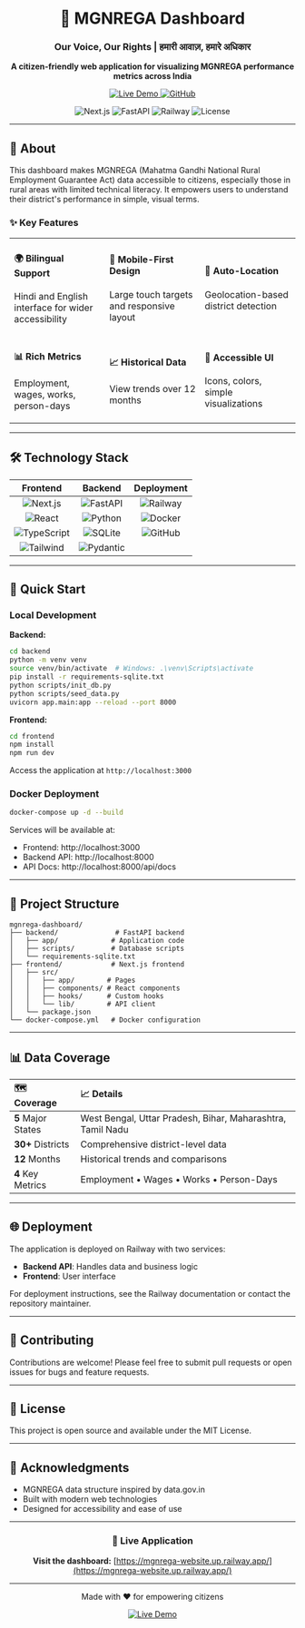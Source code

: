 <div align="center">

# 🌾 MGNREGA Dashboard
### Our Voice, Our Rights | हमारी आवाज़, हमारे अधिकार

<p align="center">
  <strong>A citizen-friendly web application for visualizing MGNREGA performance metrics across India</strong>
</p>

<p align="center">
  <a href="https://mgnrega-website.up.railway.app/">
    <img src="https://img.shields.io/badge/🌐_Live_Demo-Visit_Now-success?style=for-the-badge&logo=railway&logoColor=white" alt="Live Demo">
  </a>
  <a href="https://github.com/Niladri-Peace/MGNREGA-Website">
    <img src="https://img.shields.io/badge/⭐_GitHub-Repository-blue?style=for-the-badge&logo=github" alt="GitHub">
  </a>
</p>

<p align="center">
  <img src="https://img.shields.io/badge/Next.js-14-black?style=flat&logo=next.js" alt="Next.js">
  <img src="https://img.shields.io/badge/FastAPI-Python-009688?style=flat&logo=fastapi" alt="FastAPI">
  <img src="https://img.shields.io/badge/Railway-Deployed-blueviolet?style=flat&logo=railway" alt="Railway">
  <img src="https://img.shields.io/badge/License-MIT-green?style=flat" alt="License">
</p>

---

</div>

## 📖 About

This dashboard makes MGNREGA (Mahatma Gandhi National Rural Employment Guarantee Act) data accessible to citizens, especially those in rural areas with limited technical literacy. It empowers users to understand their district's performance in simple, visual terms.

### ✨ Key Features

<table>
<tr>
<td width="33%">

#### 🌍 Bilingual Support
Hindi and English interface for wider accessibility

</td>
<td width="33%">

#### 📱 Mobile-First Design
Large touch targets and responsive layout

</td>
<td width="33%">

#### 📍 Auto-Location
Geolocation-based district detection

</td>
</tr>
<tr>
<td width="33%">

#### 📊 Rich Metrics
Employment, wages, works, person-days

</td>
<td width="33%">

#### 📈 Historical Data
View trends over 12 months

</td>
<td width="33%">

#### 🎯 Accessible UI
Icons, colors, simple visualizations

</td>
</tr>
</table>

---

## 🛠️ Technology Stack

<div align="center">

| Frontend | Backend | Deployment |
|:--------:|:-------:|:----------:|
| ![Next.js](https://img.shields.io/badge/Next.js_14-black?style=for-the-badge&logo=next.js) | ![FastAPI](https://img.shields.io/badge/FastAPI-009688?style=for-the-badge&logo=fastapi&logoColor=white) | ![Railway](https://img.shields.io/badge/Railway-0B0D0E?style=for-the-badge&logo=railway&logoColor=white) |
| ![React](https://img.shields.io/badge/React_18-61DAFB?style=for-the-badge&logo=react&logoColor=black) | ![Python](https://img.shields.io/badge/Python_3.11-3776AB?style=for-the-badge&logo=python&logoColor=white) | ![Docker](https://img.shields.io/badge/Docker-2496ED?style=for-the-badge&logo=docker&logoColor=white) |
| ![TypeScript](https://img.shields.io/badge/TypeScript-3178C6?style=for-the-badge&logo=typescript&logoColor=white) | ![SQLite](https://img.shields.io/badge/SQLite-003B57?style=for-the-badge&logo=sqlite&logoColor=white) | ![GitHub](https://img.shields.io/badge/GitHub_Actions-2088FF?style=for-the-badge&logo=github-actions&logoColor=white) |
| ![Tailwind](https://img.shields.io/badge/Tailwind_CSS-06B6D4?style=for-the-badge&logo=tailwind-css&logoColor=white) | ![Pydantic](https://img.shields.io/badge/Pydantic-E92063?style=for-the-badge&logo=pydantic&logoColor=white) | |

</div>

---

## 🚀 Quick Start

### Local Development

**Backend:**
```bash
cd backend
python -m venv venv
source venv/bin/activate  # Windows: .\venv\Scripts\activate
pip install -r requirements-sqlite.txt
python scripts/init_db.py
python scripts/seed_data.py
uvicorn app.main:app --reload --port 8000
```

**Frontend:**
```bash
cd frontend
npm install
npm run dev
```

Access the application at `http://localhost:3000`

### Docker Deployment

```bash
docker-compose up -d --build
```

Services will be available at:
- Frontend: http://localhost:3000
- Backend API: http://localhost:8000
- API Docs: http://localhost:8000/api/docs

---

## 📁 Project Structure

```
mgnrega-dashboard/
├── backend/              # FastAPI backend
│   ├── app/             # Application code
│   ├── scripts/         # Database scripts
│   └── requirements-sqlite.txt
├── frontend/            # Next.js frontend
│   ├── src/
│   │   ├── app/        # Pages
│   │   ├── components/ # React components
│   │   ├── hooks/      # Custom hooks
│   │   └── lib/        # API client
│   └── package.json
└── docker-compose.yml   # Docker configuration
```

---

## 📊 Data Coverage

<div align="center">

| 🗺️ Coverage | 📈 Details |
|:------------|:-----------|
| **5** Major States | West Bengal, Uttar Pradesh, Bihar, Maharashtra, Tamil Nadu |
| **30+** Districts | Comprehensive district-level data |
| **12** Months | Historical trends and comparisons |
| **4** Key Metrics | Employment • Wages • Works • Person-Days |

</div>

---

## 🌐 Deployment

The application is deployed on Railway with two services:

- **Backend API**: Handles data and business logic
- **Frontend**: User interface

For deployment instructions, see the Railway documentation or contact the repository maintainer.

---

## 🤝 Contributing

Contributions are welcome! Please feel free to submit pull requests or open issues for bugs and feature requests.

---

## 📄 License

This project is open source and available under the MIT License.

---

## 🙏 Acknowledgments

- MGNREGA data structure inspired by data.gov.in
- Built with modern web technologies
- Designed for accessibility and ease of use

---

<div align="center">

### 🌟 Live Application

**Visit the dashboard:** [https://mgnrega-website.up.railway.app/](https://mgnrega-website.up.railway.app/)

---

<p>
Made with ❤️ for empowering citizens
</p>

<p>
  <a href="https://mgnrega-website.up.railway.app/">
    <img src="https://img.shields.io/badge/🚀_View_Live_Demo-Visit_Now-success?style=for-the-badge" alt="Live Demo">
  </a>
</p>

</div>
